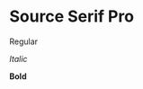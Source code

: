 # Source Serif Pro

Regular

_Italic_

**Bold**

<!-- font -->

<link rel="preconnect" href="https://fonts.googleapis.com">
<link rel="preconnect" href="https://fonts.gstatic.com" crossorigin>
<link href="https://fonts.googleapis.com/css2?family=Source+Serif+Pro:ital,wght@0,400;0,700;1,400&display=swap" rel="stylesheet">

<style type="text/css">
#content { font-family: "Source Serif Pro", sans-serif; }
</style>
